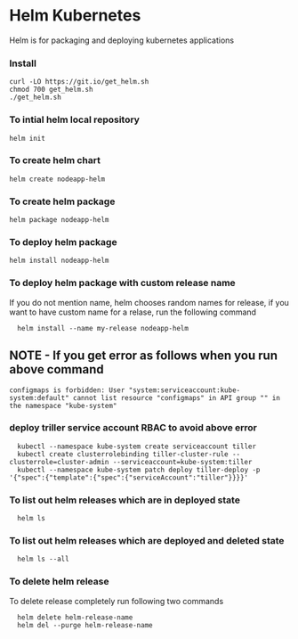 # Helm Kubernetes
Helm is for packaging and deploying kubernetes applications

### Install 

```
curl -LO https://git.io/get_helm.sh
chmod 700 get_helm.sh
./get_helm.sh

```

### To intial helm local repository
```
helm init
```
### To create helm chart
```
helm create nodeapp-helm
```
### To create helm package
```
helm package nodeapp-helm
```
### To deploy helm package
```
helm install nodeapp-helm
```

### To deploy helm package with custom release name
If you do not mention name, helm chooses random names for release, if you want to have custom name for a relase, run the following command
```
  helm install --name my-release nodeapp-helm
```
## NOTE - If you get error as follows when you run above command 

```
configmaps is forbidden: User "system:serviceaccount:kube-system:default" cannot list resource "configmaps" in API group "" in the namespace "kube-system"
```
###  deploy triller service account RBAC to avoid above error
```
  kubectl --namespace kube-system create serviceaccount tiller
  kubectl create clusterrolebinding tiller-cluster-rule --clusterrole=cluster-admin --serviceaccount=kube-system:tiller
  kubectl --namespace kube-system patch deploy tiller-deploy -p '{"spec":{"template":{"spec":{"serviceAccount":"tiller"}}}}' 
```

### To list out helm releases which are in deployed state
```
  helm ls
```

### To list out helm releases which are deployed and deleted state
```
  helm ls --all
```
### To delete helm release
To delete release completely run following two commands
```
  helm delete helm-release-name
  helm del --purge helm-release-name
```
